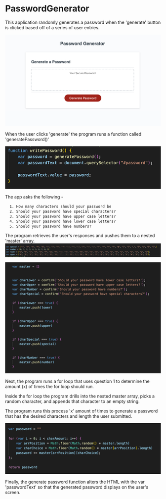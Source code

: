 # PasswordGenerator

This application randomly generates a password when the 'generate' button is clicked based off of a series of user entries. 

![](Images/Screenshots/PasswordGen.png)

When the user clicks 'generate' the program runs a function called 'generatePassword()'

![](Images/Screenshots/genPassFunction.png)

The app asks the following -

      1. How many characters should your password be
      2. Should your password have special characters?
      3. Should your password have upper case letters?
      4. Should your password have lower case letters?
      5. Should your password have numbers?
      
The program retrieves the user's responses and pushes them to a nested 'master' array.
![](Images/Screenshots/arrays.png)

![](Images/Screenshots/arrayPushes.png)


Next, the program runs a for loop that uses question 1 to determine the amount (x) of times the for loop should run. 

Inside the for loop the program drills into the nested master array, picks a random character, and appends that character to an empty string.

The program runs this process 'x' amount of times to generate a password that has the desired characters and length the user submitted. 

![](Images/Screenshots/forLoop.png)

Finally, the generate password function alters the HTML with the var 'passwordText' so that the generated password displays on the user's screen. 
